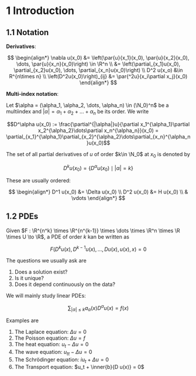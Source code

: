 # 1 Introduction

## 1.1 Notation

**Derivatives**:

$$
\begin{align*}
    \nabla u(x_0) &= \left(\par{u}{x_1}(x_0), \par{u}{x_2}(x_0), \dots, \par{u}{x_n}(x_0)\right) \in \R^n \\
    &= \left(\partial_{x_1}u(x_0), \partial_{x_2}u(x_0), \dots, \partial_{x_n}u(x_0)\right) \\
    D^2 u(x_o) &\in R^{n\times n} \\
    \left(D^2u(x_0)\right)_{ij} &= \par{^2u}{x_i\partial x_j}(x_0)
\end{align*}
$$

**Multi-index notation**:

Let $\alpha = (\alpha_1, \alpha_2, \dots, \alpha_n) \in (\N_0)^n$ be a multiindex and
$|\alpha| = \alpha_1 + \alpha_2 + \dots + \alpha_n$ be its order. We write

$$D^\alpha u(x_0) := \frac{\partial^{|\alpha|}u}{\partial x_1^{\alpha_1}\partial x_2^{\alpha_2}\dots\partial x_n^{\alpha_n}}(x_0) = \partial_{x_1}^{\alpha_1}\partial_{x_2}^{\alpha_2}\dots\partial_{x_n}^{\alpha_n}u(x_0)$$

The set of all partial derivatives of $u$ of order $k\in \N_0$ at $x_0$ is denoted by

$$D^k u(x_0) = \left\{D^\alpha u(x_0) \mid |\alpha| = k\right\}$$

These are usually ordered:

$$
\begin{align*}
    D^1 u(x_0) &= \Delta u(x_0) \\
    D^2 u(x_0) &= H u(x_0) \\
    & \vdots
\end{align*}
$$


## 1.2 PDEs

Given $F : \R^{n^k} \times \R^{n^{k-1}} \times \dots \times \R^n \times \R \times U \to \R$, a PDE
of order $k$ kan be written as

$$F\left(D^k u(x), D^{k-1}u(x), \dots, Du(x), u(x), x\right) = 0$$

The questions we usually ask are

1. Does a solution exist?
2. Is it unique?
3. Does it depend continuously on the data?

We will mainly study linear PDEs:

$$\sum_{|\alpha| \leq k} a_\alpha(x)D^\alpha u(x) = f(x)$$

Examples are

1. The Laplace equation: $\Delta u = 0$
2. The Poisson equation: $\Delta u = f$
3. The heat equation: $u_t - \Delta u = 0$
4. The wave equation: $u_{tt} - \Delta u = 0$
5. The Schrödinger equation: $iu_t + \Delta u = 0$
6. The Transport equation: $u_t + \inner{b}{D u(x)} = 0$